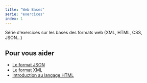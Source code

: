 ```yaml
---
title: "Web Bases"
serie: "exercices"
index: 1
---
```


Série d'exercices sur les bases des formats web (XML, HTML, CSS, JSON...)

## Pour vous aider

- [Le format JSON](https://devoldere.net/ressources/web/01%20-%20Le%20format%20JSON.pdf)
- [Le format XML](https://devoldere.net/ressources/web/02%20-%20XML%2001%20-%20Le%20format%20XML%20-%20MD%20v1.0.2.pdf)
- [Introduction au langage HTML](https://developer.mozilla.org/fr/docs/Learn/HTML)
